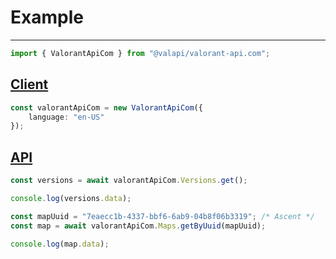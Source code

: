 # Example

---

```typescript
import { ValorantApiCom } from "@valapi/valorant-api.com";
```

## [Client](./Client.md#client)

```typescript
const valorantApiCom = new ValorantApiCom({
    language: "en-US"
});
```

## [API](./API.md)

```typescript
const versions = await valorantApiCom.Versions.get();

console.log(versions.data);
```

```typescript
const mapUuid = "7eaecc1b-4337-bbf6-6ab9-04b8f06b3319"; /* Ascent */
const map = await valorantApiCom.Maps.getByUuid(mapUuid);

console.log(map.data);
```
